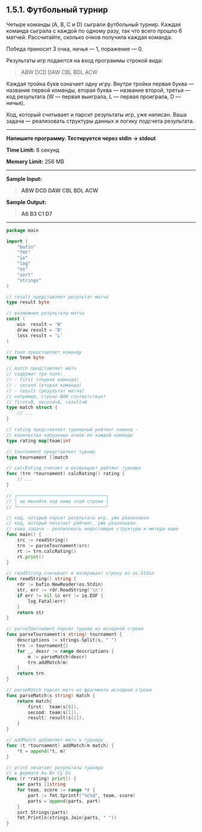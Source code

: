 ## 1.5.1. Футбольный турнир

Четыре команды (A, B, C и D) сыграли футбольный турнир. Каждая команда сыграла с каждой по одному разу, так что всего прошло 6 матчей. Рассчитайте, сколько очков получила каждая команда.

Победа приносит 3 очка, ничья — 1, поражение — 0.

Результаты игр подаются на вход программы строкой вида:

>ABW DCD DAW CBL BDL ACW

Каждая тройка букв означает одну игру. Внутри тройки первая буква — название первой команды, вторая буква — название второй, третья — код результата (W — первая выиграла, L — первая проиграла, D — ничья).

Код, который считывает и парсит результаты игр, уже написан. Ваша задача — реализовать структуры данных и логику подсчета результата.

___
**Напишите программу. Тестируется через stdin → stdout**

**Time Limit:** 8 секунд

**Memory Limit:** 256 MB
___
**Sample Input:**
> **ABW DCD DAW CBL BDL ACW**

**Sample Output:**
> **A6 B3 C1 D7**
___

```Go
package main

import (
	"bufio"
	"fmt"
    "io"
	"log"
	"os"
	"sort"
	"strings"
)

// result представляет результат матча
type result byte

// возможные результаты матча
const (
	win  result = 'W'
	draw result = 'D'
	loss result = 'L'
)

// team представляет команду
type team byte

// match представляет матч
// содержит три поля:
// - first (первая команда)
// - second (вторая команда)
// - result (результат матча)
// например, строке BAW соответствует
// first=B, second=A, result=W
type match struct {
	// ...
}

// rating представляет турнирный рейтинг команд -
// количество набранных очков по каждой команде
type rating map[team]int

// tournament представляет турнир
type tournament []match

// calcRating считает и возвращает рейтинг турнира
func (trn *tournament) calcRating() rating {
	// ...
}

// ┌─────────────────────────────────┐
// │ не меняйте код ниже этой строки │
// └─────────────────────────────────┘

// код, который парсит результаты игр, уже реализован
// код, который печатает рейтинг, уже реализован
// ваша задача - реализовать недостающие структуры и методы выше
func main() {
	src := readString()
	trn := parseTournament(src)
	rt := trn.calcRating()
	rt.print()
}

// readString считывает и возвращает строку из os.Stdin
func readString() string {
	rdr := bufio.NewReader(os.Stdin)
	str, err := rdr.ReadString('\n')
	if err != nil && err != io.EOF {
		log.Fatal(err)
	}
	return str
}

// parseTournament парсит турнир из исходной строки
func parseTournament(s string) tournament {
	descriptions := strings.Split(s, " ")
	trn := tournament{}
	for _, descr := range descriptions {
		m := parseMatch(descr)
		trn.addMatch(m)
	}
	return trn
}

// parseMatch парсит матч из фрагмента исходной строки
func parseMatch(s string) match {
	return match{
		first:  team(s[0]),
		second: team(s[1]),
		result: result(s[2]),
	}
}

// addMatch добавляет матч к турниру
func (t *tournament) addMatch(m match) {
	*t = append(*t, m)
}

// print печатает результаты турнира
// в формате Aw Bx Cy Dz
func (r *rating) print() {
	var parts []string
	for team, score := range *r {
		part := fmt.Sprintf("%c%d", team, score)
		parts = append(parts, part)
	}
	sort.Strings(parts)
	fmt.Println(strings.Join(parts, " "))
}
```